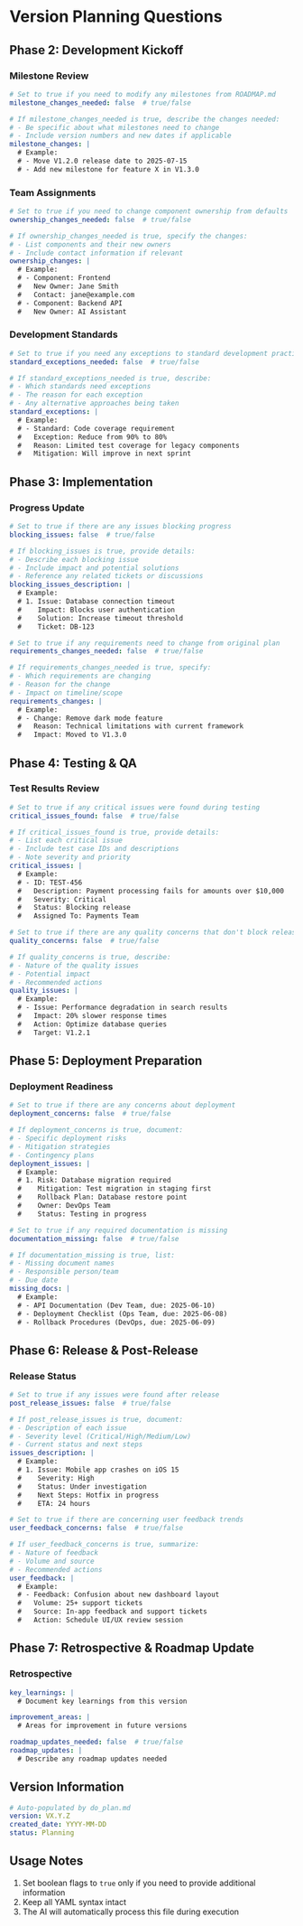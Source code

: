 # Version Planning Questions

<!--
===========================================
QUESTIONS TEMPLATE
===========================================
PURPOSE:
This file contains all the questions needed for automated version planning.
The AI will use these answers to execute `create_version.md` without interruption.

INSTRUCTIONS:
1. Fill in your answers below each section
2. Set boolean flags (true/false) to indicate if changes are needed
3. Provide details only when the corresponding flag is set to true
4. Keep the YAML syntax intact
5. Save the file when done

NOTE: All fields are optional - the AI will use default values for any missing fields
-->

## Phase 2: Development Kickoff

### Milestone Review
```yaml
# Set to true if you need to modify any milestones from ROADMAP.md
milestone_changes_needed: false  # true/false

# If milestone_changes_needed is true, describe the changes needed:
# - Be specific about what milestones need to change
# - Include version numbers and new dates if applicable
milestone_changes: |
  # Example:
  # - Move V1.2.0 release date to 2025-07-15
  # - Add new milestone for feature X in V1.3.0
```

### Team Assignments
```yaml
# Set to true if you need to change component ownership from defaults
ownership_changes_needed: false  # true/false

# If ownership_changes_needed is true, specify the changes:
# - List components and their new owners
# - Include contact information if relevant
ownership_changes: |
  # Example:
  # - Component: Frontend
  #   New Owner: Jane Smith
  #   Contact: jane@example.com
  # - Component: Backend API
  #   New Owner: AI Assistant
```

### Development Standards
```yaml
# Set to true if you need any exceptions to standard development practices
standard_exceptions_needed: false  # true/false

# If standard_exceptions_needed is true, describe:
# - Which standards need exceptions
# - The reason for each exception
# - Any alternative approaches being taken
standard_exceptions: |
  # Example:
  # - Standard: Code coverage requirement
  #   Exception: Reduce from 90% to 80%
  #   Reason: Limited test coverage for legacy components
  #   Mitigation: Will improve in next sprint
```

## Phase 3: Implementation

### Progress Update
```yaml
# Set to true if there are any issues blocking progress
blocking_issues: false  # true/false

# If blocking_issues is true, provide details:
# - Describe each blocking issue
# - Include impact and potential solutions
# - Reference any related tickets or discussions
blocking_issues_description: |
  # Example:
  # 1. Issue: Database connection timeout
  #    Impact: Blocks user authentication
  #    Solution: Increase timeout threshold
  #    Ticket: DB-123

# Set to true if any requirements need to change from original plan
requirements_changes_needed: false  # true/false

# If requirements_changes_needed is true, specify:
# - Which requirements are changing
# - Reason for the change
# - Impact on timeline/scope
requirements_changes: |
  # Example:
  # - Change: Remove dark mode feature
  #   Reason: Technical limitations with current framework
  #   Impact: Moved to V1.3.0
```

## Phase 4: Testing & QA

### Test Results Review
```yaml
# Set to true if any critical issues were found during testing
critical_issues_found: false  # true/false

# If critical_issues_found is true, provide details:
# - List each critical issue
# - Include test case IDs and descriptions
# - Note severity and priority
critical_issues: |
  # Example:
  # - ID: TEST-456
  #   Description: Payment processing fails for amounts over $10,000
  #   Severity: Critical
  #   Status: Blocking release
  #   Assigned To: Payments Team

# Set to true if there are any quality concerns that don't block release
quality_concerns: false  # true/false

# If quality_concerns is true, describe:
# - Nature of the quality issues
# - Potential impact
# - Recommended actions
quality_issues: |
  # Example:
  # - Issue: Performance degradation in search results
  #   Impact: 20% slower response times
  #   Action: Optimize database queries
  #   Target: V1.2.1
```

## Phase 5: Deployment Preparation

### Deployment Readiness
```yaml
# Set to true if there are any concerns about deployment
deployment_concerns: false  # true/false

# If deployment_concerns is true, document:
# - Specific deployment risks
# - Mitigation strategies
# - Contingency plans
deployment_issues: |
  # Example:
  # 1. Risk: Database migration required
  #    Mitigation: Test migration in staging first
  #    Rollback Plan: Database restore point
  #    Owner: DevOps Team
  #    Status: Testing in progress

# Set to true if any required documentation is missing
documentation_missing: false  # true/false

# If documentation_missing is true, list:
# - Missing document names
# - Responsible person/team
# - Due date
missing_docs: |
  # Example:
  # - API Documentation (Dev Team, due: 2025-06-10)
  # - Deployment Checklist (Ops Team, due: 2025-06-08)
  # - Rollback Procedures (DevOps, due: 2025-06-09)
```

## Phase 6: Release & Post-Release

### Release Status
```yaml
# Set to true if any issues were found after release
post_release_issues: false  # true/false

# If post_release_issues is true, document:
# - Description of each issue
# - Severity level (Critical/High/Medium/Low)
# - Current status and next steps
issues_description: |
  # Example:
  # 1. Issue: Mobile app crashes on iOS 15
  #    Severity: High
  #    Status: Under investigation
  #    Next Steps: Hotfix in progress
  #    ETA: 24 hours

# Set to true if there are concerning user feedback trends
user_feedback_concerns: false  # true/false

# If user_feedback_concerns is true, summarize:
# - Nature of feedback
# - Volume and source
# - Recommended actions
user_feedback: |
  # Example:
  # - Feedback: Confusion about new dashboard layout
  #   Volume: 25+ support tickets
  #   Source: In-app feedback and support tickets
  #   Action: Schedule UI/UX review session
```

## Phase 7: Retrospective & Roadmap Update

### Retrospective
```yaml
key_learnings: |
  # Document key learnings from this version

improvement_areas: |
  # Areas for improvement in future versions

roadmap_updates_needed: false  # true/false
roadmap_updates: |
  # Describe any roadmap updates needed
```

## Version Information
```yaml
# Auto-populated by do_plan.md
version: VX.Y.Z
created_date: YYYY-MM-DD
status: Planning
```

## Usage Notes
1. Set boolean flags to `true` only if you need to provide additional information
2. Keep all YAML syntax intact
3. The AI will automatically process this file during execution
